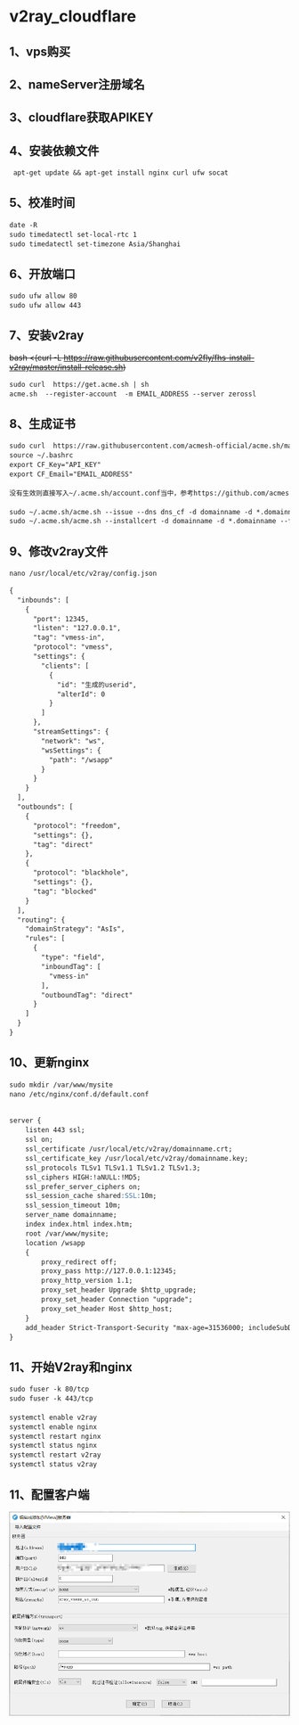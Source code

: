 # v2ray_cloudflare
## 1、**vps购买**
## 2、**nameServer注册域名**
## 3、**cloudflare获取APIKEY**
## 4、**安装依赖文件**
```markdown
 apt-get update && apt-get install nginx curl ufw socat
 ```
## 5、**校准时间**

```markdown
date -R
sudo timedatectl set-local-rtc 1
sudo timedatectl set-timezone Asia/Shanghai
```

## 6、**开放端口**
```markdown
sudo ufw allow 80
sudo ufw allow 443
```
## 7、**安装v2ray**
~~bash <(curl -L https://raw.githubusercontent.com/v2fly/fhs-install-v2ray/master/install-release.sh)~~
```markdown
sudo curl  https://get.acme.sh | sh 
acme.sh  --register-account  -m EMAIL_ADDRESS --server zerossl

```
## 8、**生成证书**
```markdown
sudo curl  https://raw.githubusercontent.com/acmesh-official/acme.sh/master/acme.sh | sh
source ~/.bashrc
export CF_Key="API_KEY"
export CF_Email="EMAIL_ADDRESS"

没有生效则直接写入~/.acme.sh/account.conf当中，参考https://github.com/acmesh-official/acme.sh/wiki/dnsapi#1-use-cloudflare-domain-api-to-automatically-issue-cert

sudo ~/.acme.sh/acme.sh --issue --dns dns_cf -d domainname -d *.domainname -k ec-256
sudo ~/.acme.sh/acme.sh --installcert -d domainname -d *.domainname --fullchainpath /usr/local/etc/v2ray/domainname.crt --keypath /usr/local/etc/v2ray/domainname.key --ecc
```
## 9、**修改v2ray文件**
```markdown
nano /usr/local/etc/v2ray/config.json
```
```markdown
{
  "inbounds": [
    {
      "port": 12345,
      "listen": "127.0.0.1",
      "tag": "vmess-in",
      "protocol": "vmess",
      "settings": {
        "clients": [
          {
            "id": "生成的userid",
            "alterId": 0
          }
        ]
      },
      "streamSettings": {
        "network": "ws",
        "wsSettings": {
          "path": "/wsapp"
        }
      }
    }
  ],
  "outbounds": [
    {
      "protocol": "freedom",
      "settings": {},
      "tag": "direct"
    },
    {
      "protocol": "blackhole",
      "settings": {},
      "tag": "blocked"
    }
  ],
  "routing": {
    "domainStrategy": "AsIs",
    "rules": [
      {
        "type": "field",
        "inboundTag": [
          "vmess-in"
        ],
        "outboundTag": "direct"
      }
    ]
  }
}
```

## 10、**更新nginx**
```markdown
sudo mkdir /var/www/mysite
nano /etc/nginx/conf.d/default.conf
```
```markdown

server {
    listen 443 ssl;
    ssl on;
    ssl_certificate /usr/local/etc/v2ray/domainname.crt;
    ssl_certificate_key /usr/local/etc/v2ray/domainname.key;
    ssl_protocols TLSv1 TLSv1.1 TLSv1.2 TLSv1.3;
    ssl_ciphers HIGH:!aNULL:!MD5;
    ssl_prefer_server_ciphers on;
    ssl_session_cache shared:SSL:10m;
    ssl_session_timeout 10m;
    server_name domainname;
    index index.html index.htm;
    root /var/www/mysite;
    location /wsapp
    {
        proxy_redirect off;
        proxy_pass http://127.0.0.1:12345;
        proxy_http_version 1.1;
        proxy_set_header Upgrade $http_upgrade;
        proxy_set_header Connection "upgrade";
        proxy_set_header Host $http_host;
    }
    add_header Strict-Transport-Security "max-age=31536000; includeSubDomains" always;
}
```

## 11、**开始V2ray和nginx**
```markdown
sudo fuser -k 80/tcp
sudo fuser -k 443/tcp

systemctl enable v2ray
systemctl enable nginx
systemctl restart nginx
systemctl status nginx
systemctl restart v2ray
systemctl status v2ray
```

## 11、**配置客户端**

![avatar](picture\配置.png)
